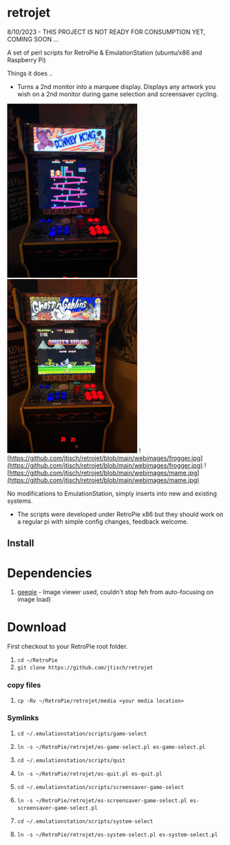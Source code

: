 # retrojet

8/10/2023 - THIS PROJECT IS NOT READY FOR CONSUMPTION YET, COMING SOON ...

A set of perl scripts for RetroPie & EmulationStation (ubuntu/x86 and Raspberry Pi)

Things it does ..

- Turns a 2nd monitor into a marquee display. Displays any artwork you wish on a 2nd monitor during game selection and screensaver cycling.

![(https://github.com/jtisch/retrojet/webimages/dkong.jpg)](https://github.com/jtisch/retrojet/blob/main/webimages/dkong.jpg)
![[gng](https://github.com/jtisch/retrojet/webimages/gng.jpg)](https://github.com/jtisch/retrojet/blob/main/webimages/gng.jpg)
![https://github.com/jtisch/retrojet/blob/main/webimages/frogger.jpg](https://github.com/jtisch/retrojet/blob/main/webimages/frogger.jpg)
![https://github.com/jtisch/retrojet/blob/main/webimages/mame.jpg](https://github.com/jtisch/retrojet/blob/main/webimages/mame.jpg)

No modifications to EmulationStation, simply inserts into new and existing systems.

* The scripts were developed under RetroPie x86 but they should work on a regular pi with simple config changes, feedback welcome.

## Install

# Dependencies

1. [geeqie](https://github.com/BestImageViewer/geeqie) - Image viewer used, couldn't stop feh from auto-focusing on image load)

# Download

First checkout to your RetroPie root folder.

1. `cd ~/RetroPie`
2. `git clone https://github.com/jtisch/retrojet`

### copy files

1. `cp -Rv ~/RetroPie/retrojet/media <your media location>`

### Symlinks

1. `cd ~/.emulationstation/scripts/game-select`
2. `ln -s ~/RetroPie/retrojet/es-game-select.pl es-game-select.pl`

1. `cd ~/.emulationstation/scripts/quit`
2. `ln -s ~/RetroPie/retrojet/es-quit.pl es-quit.pl`

1. `cd ~/.emulationstation/scripts/screensaver-game-select`
2. `ln -s ~/RetroPie/retrojet/es-screensaver-game-select.pl es-screensaver-game-select.pl`

1. `cd ~/.emulationstation/scripts/system-select`
2. `ln -s ~/RetroPie/retrojet/es-system-select.pl es-system-select.pl`
